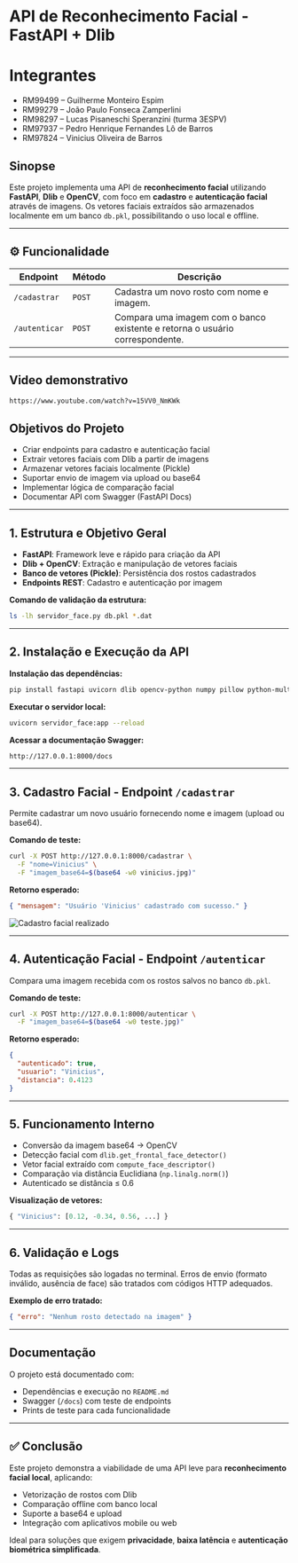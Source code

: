 # API de Reconhecimento Facial - FastAPI + Dlib
# Integrantes

- RM99499 – Guilherme Monteiro Espim
- RM99279 – João Paulo Fonseca Zamperlini
- RM98297 – Lucas Pisaneschi Speranzini (turma 3ESPV)
- RM97937 – Pedro Henrique Fernandes Lô de Barros
- RM97824 – Vinicius Oliveira de Barros

## Sinopse

Este projeto implementa uma API de **reconhecimento facial** utilizando **FastAPI**, **Dlib** e **OpenCV**, com foco em **cadastro** e **autenticação facial** através de imagens. Os vetores faciais extraídos são armazenados localmente em um banco `db.pkl`, possibilitando o uso local e offline.

---

## ⚙️ Funcionalidade

| Endpoint | Método | Descrição |
|-----------|---------|------------|
| `/cadastrar` | `POST` | Cadastra um novo rosto com nome e imagem. |
| `/autenticar` | `POST` | Compara uma imagem com o banco existente e retorna o usuário correspondente. |

---

## Video demonstrativo

```bash
https://www.youtube.com/watch?v=15VV0_NmKWk
```

## Objetivos do Projeto

* Criar endpoints para cadastro e autenticação facial
* Extrair vetores faciais com Dlib a partir de imagens
* Armazenar vetores faciais localmente (Pickle)
* Suportar envio de imagem via upload ou base64
* Implementar lógica de comparação facial
* Documentar API com Swagger (FastAPI Docs)

---

## 1. Estrutura e Objetivo Geral

* **FastAPI**: Framework leve e rápido para criação da API
* **Dlib + OpenCV**: Extração e manipulação de vetores faciais
* **Banco de vetores (Pickle)**: Persistência dos rostos cadastrados
* **Endpoints REST**: Cadastro e autenticação por imagem

**Comando de validação da estrutura:**

```bash
ls -lh servidor_face.py db.pkl *.dat
```


---

## 2. Instalação e Execução da API

**Instalação das dependências:**

```bash
pip install fastapi uvicorn dlib opencv-python numpy pillow python-multipart
```

**Executar o servidor local:**

```bash
uvicorn servidor_face:app --reload
```

**Acessar a documentação Swagger:**

```bash
http://127.0.0.1:8000/docs
```


---

## 3. Cadastro Facial - Endpoint `/cadastrar`

Permite cadastrar um novo usuário fornecendo nome e imagem (upload ou base64).

**Comando de teste:**

```bash
curl -X POST http://127.0.0.1:8000/cadastrar \
  -F "nome=Vinicius" \
  -F "imagem_base64=$(base64 -w0 vinicius.jpg)"
```

**Retorno esperado:**

```json
{ "mensagem": "Usuário 'Vinicius' cadastrado com sucesso." }
```

![Cadastro facial realizado](./imagens/cadastro.png)

---

## 4. Autenticação Facial - Endpoint `/autenticar`

Compara uma imagem recebida com os rostos salvos no banco `db.pkl`.

**Comando de teste:**

```bash
curl -X POST http://127.0.0.1:8000/autenticar \
  -F "imagem_base64=$(base64 -w0 teste.jpg)"
```

**Retorno esperado:**

```json
{
  "autenticado": true,
  "usuario": "Vinicius",
  "distancia": 0.4123
}
```

---

## 5. Funcionamento Interno

* Conversão da imagem base64 → OpenCV
* Detecção facial com `dlib.get_frontal_face_detector()`
* Vetor facial extraído com `compute_face_descriptor()`
* Comparação via distância Euclidiana (`np.linalg.norm()`)
* Autenticado se distância ≤ 0.6

**Visualização de vetores:**

```python
{ "Vinicius": [0.12, -0.34, 0.56, ...] }
```


---

## 6. Validação e Logs

Todas as requisições são logadas no terminal. Erros de envio (formato inválido, ausência de face) são tratados com códigos HTTP adequados.

**Exemplo de erro tratado:**

```json
{ "erro": "Nenhum rosto detectado na imagem" }
```

---

## Documentação

O projeto está documentado com:

* Dependências e execução no `README.md`
* Swagger (`/docs`) com teste de endpoints
* Prints de teste para cada funcionalidade

---

## ✅ Conclusão

Este projeto demonstra a viabilidade de uma API leve para **reconhecimento facial local**, aplicando:

* Vetorização de rostos com Dlib
* Comparação offline com banco local
* Suporte a base64 e upload
* Integração com aplicativos mobile ou web

Ideal para soluções que exigem **privacidade**, **baixa latência** e **autenticação biométrica simplificada**.
